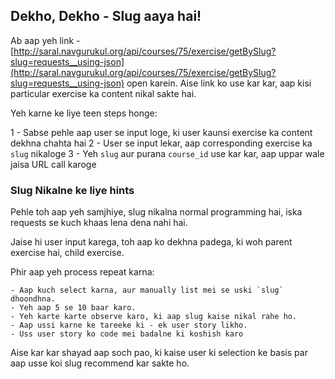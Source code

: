 ## Dekho, Dekho - Slug aaya hai!

Ab aap yeh link -
[http://saral.navgurukul.org/api/courses/75/exercise/getBySlug?slug=requests__using-json](http://saral.navgurukul.org/api/courses/75/exercise/getBySlug?slug=requests__using-json)
open karein. Aise link ko use kar kar, aap kisi particular exercise ka content
nikal sakte hai.

Yeh karne ke liye teen steps honge:

1 - Sabse pehle aap user se input loge, ki user kaunsi exercise ka content dekhna chahta hai
2 - User se input lekar, aap corresponding exercise ka `slug` nikaloge
3 - Yeh `slug` aur purana `course_id` use kar kar, aap uppar wale jaisa URL call karoge

### Slug Nikalne ke liye hints
Pehle toh aap yeh samjhiye, slug nikalna normal programming hai,
iska requests se kuch khaas lena dena nahi hai.

Jaise hi user input karega, toh aap ko dekhna padega, ki woh parent
exercise hai, child exercise.

Phir aap yeh process repeat karna:

    - Aap kuch select karna, aur manually list mei se uski `slug` dhoondhna.
    - Yeh aap 5 se 10 baar karo.
    - Yeh karte karte observe karo, ki aap slug kaise nikal rahe ho.
    - Aap ussi karne ke tareeke ki - ek user story likho.
    - Uss user story ko code mei badalne ki koshish karo

Aise kar kar shayad aap soch pao, ki kaise user ki selection ke basis par aap usse
koi slug recommend kar sakte ho.